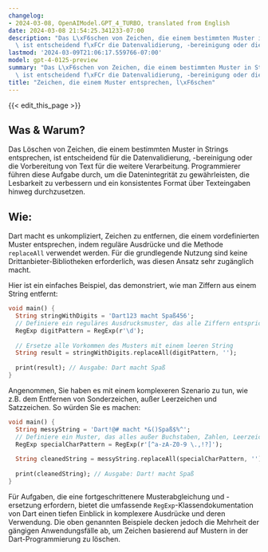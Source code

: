 ```yaml
---
changelog:
- 2024-03-08, OpenAIModel.GPT_4_TURBO, translated from English
date: 2024-03-08 21:54:25.341233-07:00
description: "Das L\xF6schen von Zeichen, die einem bestimmten Muster in Strings entsprechen,\
  \ ist entscheidend f\xFCr die Datenvalidierung, -bereinigung oder die Vorbereitung\u2026"
lastmod: '2024-03-09T21:06:17.559766-07:00'
model: gpt-4-0125-preview
summary: "Das L\xF6schen von Zeichen, die einem bestimmten Muster in Strings entsprechen,\
  \ ist entscheidend f\xFCr die Datenvalidierung, -bereinigung oder die Vorbereitung\u2026"
title: "Zeichen, die einem Muster entsprechen, l\xF6schen"
---
```


{{< edit_this_page >}}

## Was & Warum?

Das Löschen von Zeichen, die einem bestimmten Muster in Strings entsprechen, ist entscheidend für die Datenvalidierung, -bereinigung oder die Vorbereitung von Text für die weitere Verarbeitung. Programmierer führen diese Aufgabe durch, um die Datenintegrität zu gewährleisten, die Lesbarkeit zu verbessern und ein konsistentes Format über Texteingaben hinweg durchzusetzen.

## Wie:

Dart macht es unkompliziert, Zeichen zu entfernen, die einem vordefinierten Muster entsprechen, indem reguläre Ausdrücke und die Methode `replaceAll` verwendet werden. Für die grundlegende Nutzung sind keine Drittanbieter-Bibliotheken erforderlich, was diesen Ansatz sehr zugänglich macht.

Hier ist ein einfaches Beispiel, das demonstriert, wie man Ziffern aus einem String entfernt:

```dart
void main() {
  String stringWithDigits = 'Dart123 macht Spaß456';
  // Definiere ein reguläres Ausdrucksmuster, das alle Ziffern entspricht
  RegExp digitPattern = RegExp(r'\d');
  
  // Ersetze alle Vorkommen des Musters mit einem leeren String
  String result = stringWithDigits.replaceAll(digitPattern, '');
  
  print(result); // Ausgabe: Dart macht Spaß
}
```

Angenommen, Sie haben es mit einem komplexeren Szenario zu tun, wie z.B. dem Entfernen von Sonderzeichen, außer Leerzeichen und Satzzeichen. So würden Sie es machen:

```dart
void main() {
  String messyString = 'Dart!@# macht *&()Spaß$%^';
  // Definiere ein Muster, das alles außer Buchstaben, Zahlen, Leerzeichen und Satzzeichen entspricht
  RegExp specialCharPattern = RegExp(r'[^a-zA-Z0-9 \.,!?]');
  
  String cleanedString = messyString.replaceAll(specialCharPattern, '');
  
  print(cleanedString); // Ausgabe: Dart! macht Spaß
}
```

Für Aufgaben, die eine fortgeschrittenere Musterabgleichung und -ersetzung erfordern, bietet die umfassende `RegExp`-Klassendokumentation von Dart einen tiefen Einblick in komplexere Ausdrücke und deren Verwendung. Die oben genannten Beispiele decken jedoch die Mehrheit der gängigen Anwendungsfälle ab, um Zeichen basierend auf Mustern in der Dart-Programmierung zu löschen.
